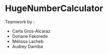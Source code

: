 # HugeNumberCalculator

Teamwork by :
  - Carla Gros-Alcaraz
  - Doriane Fakorede
  - Mélissa Lacheb
  - Audrey Damiba
